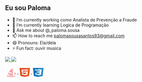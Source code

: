 ## Eu sou Paloma 

- 🔭 I’m currently working como Analista de Prevenção a Fraude 
- 🌱 I’m currently learning Logica de Programação 
- 💬 Ask me about @_paloma.sousa
- 📫 How to reach me palomasousasantos93@gmail.com
- 😄 Pronouns: Ela/dela
- ⚡ Fun fact: ouvir musica

<div>
  <a href="https://github.com/paloma0793">
  <img height="180em" src="https://github-readme-stats.vercel.app/api/?username=paloma0793&show_icons=true&theme=dracula&include_all_commits=true&count_private=true"/>
  <img height="180em" src="https://github-readme-stats.vercel.app/api/top-langs/?username=paloma0793&layout=compact&langs_count=16&theme=dracula"/>
</div>
<div style="display: inline_block"><br>
    <img align="center" alt="Ediney-Java" height="30" width="40" src="https://raw.githubusercontent.com/devicons/devicon/master/icons/java/java-plain.svg">
    <img align="center" alt="Ediney-HTML" height="30" width="40" src="https://raw.githubusercontent.com/devicons/devicon/master/icons/html5/html5-original.svg">
    <img align="center" alt="Ediney-CSS" height="30" width="40" src="https://raw.githubusercontent.com/devicons/devicon/master/icons/css3/css3-original.svg">
</div>

